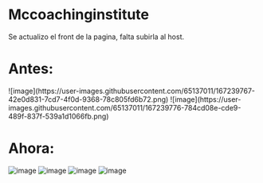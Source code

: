# Mccoachinginstitute

Se actualizo el front de la pagina, falta subirla al host.

<h1>Antes:</h1>
![image](https://user-images.githubusercontent.com/65137011/167239767-42e0d831-7cd7-4f0d-9368-78c805fd6b72.png)
![image](https://user-images.githubusercontent.com/65137011/167239776-784cd08e-cde9-489f-837f-539a1d1066fb.png)



<h1>Ahora:</h1>

![image](https://user-images.githubusercontent.com/65137011/167239841-c4b597f0-f504-4830-956e-f65b463e4950.png)
![image](https://user-images.githubusercontent.com/65137011/167239847-2728908b-8bbf-49c4-a173-871c7cba01ab.png)
![image](https://user-images.githubusercontent.com/65137011/167239852-a114cddc-384f-4c6b-bb13-c6f1e6e3a5ba.png)
![image](https://user-images.githubusercontent.com/65137011/167239855-1b605e31-6124-4b98-8f39-656575de3497.png)
